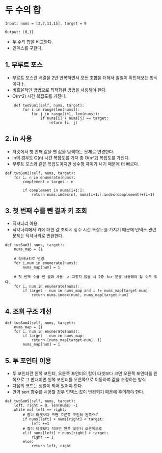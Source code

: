 # 두 수의 합

~~~
Input: nums = [2,7,11,15], target = 9

Output: [0,1]
~~~

* 두 수의 합을 비교한다.
* 인덱스를 구한다.

## 1. 부루트 포스

* 부르트 포스란 배열을 2번 반복하면서 모든 조합을 더해서 일일이 확인해보는 방식이다ㅏ.
* 비효율적인 방법으로 최적화된 방법을 사용해야 한다.
* O(n^2) 시간 복잡도를 가진다.

~~~
    def twoSum1(self, nums, target):
        for i in range(len(nums)):
            for j in range(i+1, len(nums)):
                if nums[i] + nums[j] == target:
                    return [i, j]
~~~

## 2. in 사용

* 타깃에서 첫 번째 값을 뺀 값을 탐색하는 문제로 변경한다.
* in의 경우도 O(n) 시간 복잡도를 가져 총 O(n^2) 복잡도를 가진다.
* 부루트 포스와 같은 복잡도이지만 상수항 차이가 나기 때문에 더 빠르다.

~~~
def twoSum2(self, nums, target):
    for i, n in enumerate(nums):
        complement = target - n

        if complement in nums[i+1:]:
            return nums.index(n), nums[i+1:].index(complement)+(i+1)
~~~

## 3. 첫 번째 수를 뺀 결과 키 조회

* 딕셔너리 이용
* 딕셔너리에서 키에 대한 값 조회시 상수 시간 복잡도를 가지기 때문에 인덱스 관련 문제는 딕셔너리로 변환한다.

~~~
def twoSum3( nums, target):
    nums_map = {}

    # 딕셔너리로 변경 
    for i,num in enumerate(nums):
        nums_map[num] = i

    # 첫 번째 수를 뺀 결과 사용 -> 그렇지 않을 시 2중 for 문을 사용해야 할 수도 있다.
    for i, num in enumerate(nums):
        if target - num in nums_map and i != nums_map[target-num]:
            return nums.index(num), nums_map[target-num]
~~~

## 4. 조회 구조 개선

~~~
def twoSum4(self, nums, target):
    nums_map = {}
    for i, num in enumerate(nums):
        if target - num in nums_map:
            return [nums_map[target-num], i]
        nums_map[num] = i
~~~

## 5. 투 포인터 이용

* 투 포인터란 왼쪽 포인터, 오른쪽 포인터의 합이 타겟보다 크면 오른쪽 포인터를 왼쪽으로 그 반대이면 왼쪽 포인터를 오른쪽으로 이동하여 값을 조정하는 방식
* 다음의 코드는 정렬이 되어 있어야 한다. 
* 만약 sort 함수를 사용할 경우 인덱스 값이 변경되기 때문에 주의해야 한다. 

~~~
def twoSum5(self, nums, target):
    left, right = 0, len(nums) -1
    while not left == right:
        # 합이 타겟보다 크면 오른쪽 포인터 왼쪽으로
        if nums[left] + nums[right] < target:
            left +=1
        # 합이 타겟보다 작으면 왼쪽 포인터 오른쪽으로
        elif nums[left] + nums[right] > target:
            right -= 1
        else:
            return left, right
~~~